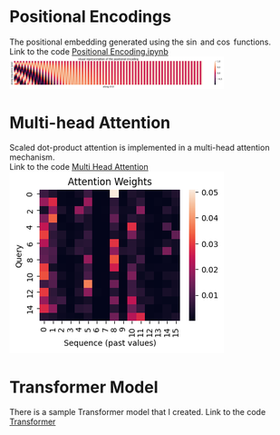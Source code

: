 # Positional Encodings
The positional embedding generated using the $\sin$ and $\cos$ functions.  
Link to the code [Positional Encoding.ipynb](PositionalEncoding.ipynb)  
<img src='notebooks/imgs/positional embedding.png' width=75% alt='click on this'>

# Multi-head Attention 
Scaled dot-product attention is implemented in a multi-head attention mechanism.  
Link to the code [Multi Head Attention](Attention.ipynb)  
<img src='imgs/attention weights.png'>

# Transformer Model
There is a sample Transformer model that I created. Link to the code [Transformer](Transformer.ipynb)